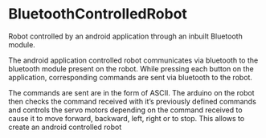 # BluetoothControlledRobot
Robot controlled by an android application through an inbuilt Bluetooth module.

The android application controlled robot communicates via bluetooth to the bluetooth module present on the robot. While pressing each button on the application, 
corresponding commands are sent via bluetooth to the robot.

The commands are sent are in the form of ASCII. The arduino on the robot then checks the command received with it’s previously defined commands
and controls the servo motors depending on the command received to cause it to move forward, backward, left, right or to stop. This allows to create
an android controlled robot
